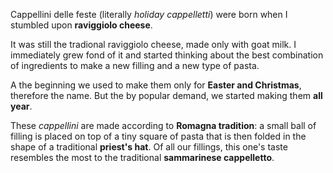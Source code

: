 Cappellini delle feste (literally *holiday cappelletti*) were born when I stumbled upon **raviggiolo cheese**.

It was still the tradional raviggiolo cheese, made only with goat milk. I immediately grew fond of it and started thinking about the best combination of ingredients to make a new filling and a new type of pasta.

A the beginning we used to make them only for **Easter and Christmas**, therefore the name. But the by popular demand, we started making them **all year**.

These *cappellini* are made according to **Romagna tradition**: a small ball of filling is placed on top of a tiny square of pasta that is then folded in the shape of a traditional **priest's hat**. Of all our fillings, this one's taste resembles the most to the traditional **sammarinese cappelletto**.

